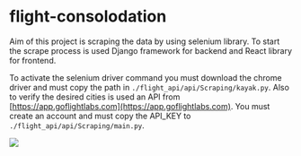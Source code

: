 # flight-consolodation

Aim of this project is scraping the data by using selenium library. To start the scrape process is used Django framework for backend and React library for frontend.

To activate the selenium driver command you must download the chrome driver and must copy the path in `./flight_api/api/Scraping/kayak.py`. Also to verify the desired cities is used an API from [https://app.goflightlabs.com](https://app.goflightlabs.com). You must create an account and must copy the API_KEY to `./flight_api/api/Scraping/main.py`.

![](https://github.com/muhtomakin/flight-consolodation/blob/main/Animation.gif)
